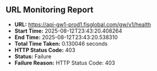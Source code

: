 ## URL Monitoring Report

- **URL:** https://api-gw1-prod1.fisglobal.com/gw/v1/health
- **Start Time:** 2025-08-12T23:43:20.408264
- **End Time:** 2025-08-12T23:43:20.538310
- **Total Time Taken:** 0.130046 seconds
- **HTTP Status Code:** 403
- **Status:** Failure
- **Failure Reason:** HTTP Status Code: 403
